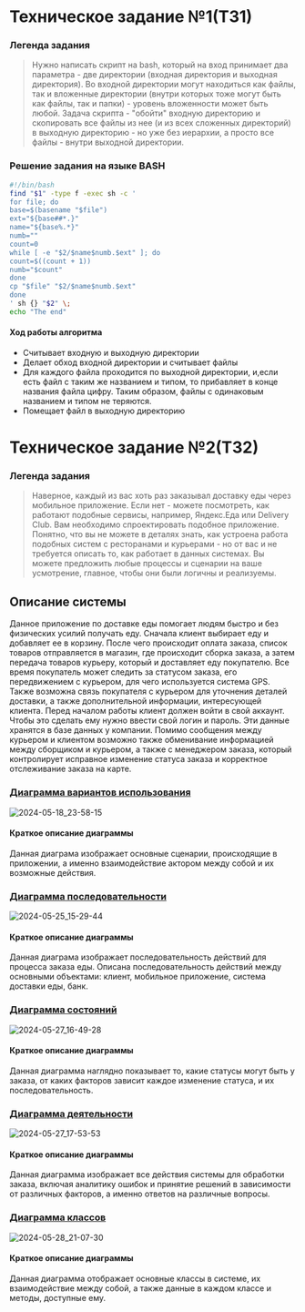 # Техническое задание №1(ТЗ1)
### Легенда задания
>Нужно написать скрипт на bash, который на вход принимает два параметра - две директории (входная директория и выходная директория). Во входной директории могут находиться как файлы, так и вложенные директории (внутри которых тоже могут быть как файлы, так и папки) - уровень вложенности может быть любой. Задача скрипта - "обойти" входную директорию и скопировать все файлы из нее (и из всех сложенных директорий) в выходную директорию - но уже без иерархии, а просто все файлы - внутри выходной директории.
### Рeшение задания на языке BASH
```bash
#!/bin/bash
find "$1" -type f -exec sh -c '
for file; do
base=$(basename "$file")
ext="${base##*.}"
name="${base%.*}"
numb=""
count=0
while [ -e "$2/$name$numb.$ext" ]; do
count=$((count + 1))
numb="$count"
done
cp "$file" "$2/$name$numb.$ext"
done
' sh {} "$2" \;
echo "The end"
```
#### Ход работы алгоритма
- Считывает входную и выходную директории
- Делает обход входной директории и считывает файлы
- Для каждого файла проходится по выходной директории, и,если есть файл с таким же названием и типом, то прибавляет в конце названия файла цифру. Таким образом, файлы с одинаковым названием и типом не теряются.
- Помещает файл в выходную директорию
# Техническое задание №2(ТЗ2)
### Легенда задания
>Наверное, каждый из вас хоть раз заказывал доставку еды через мобильное приложение. Если нет - можете посмотреть, как работают подобные сервисы, например, Яндекс.Еда или Delivery Club. Вам необходимо спроектировать подобное приложение. Понятно, что вы не можете в деталях знать, как устроена работа подобных систем с ресторанами и курьерами - но от вас и не требуется описать то, как работает в данных системах. Вы можете предложить любые процессы и сценарии на ваше усмотрение, главное, чтобы они были логичны и реализуемы.
## Описание системы
Данное приложение по доставке еды помогает людям быстро и без физических усилий получать еду. Сначала клиент выбирает еду и добавляет ее в корзину. После чего происходит оплата заказа, список товаров отправляется в магазин, где происходит сборка заказа, а затем передача товаров курьеру, который и доставляет еду покупателю. Все время покупатель может следить за статусом заказа, его передвижением с курьером, для чего используется система GPS. Также возможна связь покупателя с курьером для уточнения деталей доставки, а также дополнительной информации, интересующей клиента. Перед началом работы клиент должен войти в свой аккаунт. Чтобы это сделать ему нужно ввести свой логин и пароль. Эти данные хранятся в базе данных у компании. Помимо сообщения между курьером и клиентом возможно также обменивание информацией между сборщиком и курьером, а также с менеджером заказа, который контролирует исправное изменение статуса заказа и корректное отслеживание заказа на карте.
### [Диаграмма вариантов использования](https://github.com/smallbebrych/Software-Engineering/blob/main/Диаграмма%20вариантов%20использования.png)
![2024-05-18_23-58-15](https://github.com/smallbebrych/Software-Engineering/assets/167618145/48e69fcb-269b-404b-87af-d6a149890e31)
#### Краткое описание диаграммы
Данная диаграма изображает основные сценарии, происходящие в приложении, а именно взаимодействие актором между собой и их возможные действия.
### [Диаграмма последовательности](https://github.com/smallbebrych/Software-Engineering/blob/main/Диаграмма%20последовательности.png)
![2024-05-25_15-29-44](https://github.com/smallbebrych/Software-Engineering/assets/167618145/2ed47aa5-8055-4bdb-aed3-757c567ea48d)
#### Краткое описание диаграммы
Данная диаграма изображает последовательность действий для процесса заказа еды. Описана последовательность действий между основными объектами: клиент, мобильное приложение, система доставки еды, банк.
### [Диаграмма состояний](https://github.com/smallbebrych/Software-Engineering/blob/main/Диаграмма%20состояний.png)
![2024-05-27_16-49-28](https://github.com/smallbebrych/Software-Engineering/assets/167618145/c2683e90-1d2a-4fda-80a4-73af90d4825b)
#### Краткое описание диаграммы
Данная диаграмма наглядно показывает то, какие статусы могут быть у заказа, от каких факторов зависит каждое изменение статуса, и их последовательность.
### [Диаграмма деятельности](https://github.com/smallbebrych/Software-Engineering/blob/main/Диаграмма%20деятельности.png)
![2024-05-27_17-53-53](https://github.com/smallbebrych/Software-Engineering/assets/167618145/7c726fb3-7ff0-498d-a6ca-2eba6076925e)
#### Краткое описание диаграммы
Данная диаграмма изображает все действия системы для обработки заказа, включая аналитику ошибок и принятие решений в зависимости от различных факторов, а именно ответов на различные вопросы.
### [Диаграмма классов](https://github.com/smallbebrych/Software-Engineering/blob/main/Диаграмма%20классов.png)
![2024-05-28_21-07-30](https://github.com/smallbebrych/Software-Engineering/assets/167618145/f8ed67f7-6391-40d7-abbb-ab7279969754)
#### Краткое описание диаграммы
Данная диаграмма отображает основные классы в системе, их взаимодействие между собой, а также данные в каждом классе и методы, доступные ему.




